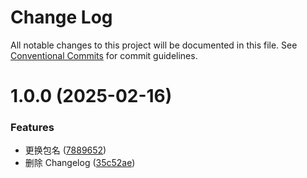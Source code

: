 # Change Log

All notable changes to this project will be documented in this file.
See [Conventional Commits](https://conventionalcommits.org) for commit guidelines.

# 1.0.0 (2025-02-16)


### Features

* 更换包名 ([7889652](https://github.com/youngjuning/zisheng/commit/7889652971c8ad5c5eb8a8b70ca129e618bff4ae))
* 删除 Changelog ([35c52ae](https://github.com/youngjuning/zisheng/commit/35c52ae7307ca3beeb3d42be92cdaf53cfbdb7c5))
